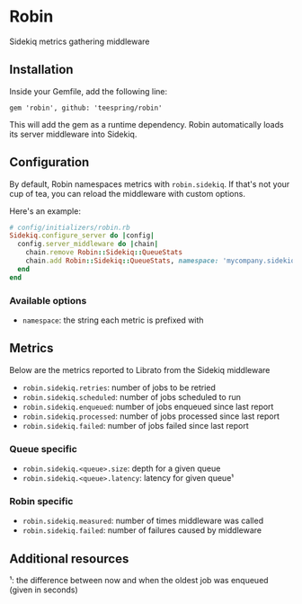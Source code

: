 # Robin

Sidekiq metrics gathering middleware

## Installation

Inside your Gemfile, add the following line:

```Gemfile
gem 'robin', github: 'teespring/robin'
```

This will add the gem as a runtime dependency. Robin automatically loads its server middleware into Sidekiq.

## Configuration

By default, Robin namespaces metrics with `robin.sidekiq`. If that's
not your cup of tea, you can reload the middleware with custom options.

Here's an example:

```ruby
# config/initializers/robin.rb
Sidekiq.configure_server do |config|
  config.server_middleware do |chain|
    chain.remove Robin::Sidekiq::QueueStats
    chain.add Robin::Sidekiq::QueueStats, namespace: 'mycompany.sidekiq'
  end
end
```

### Available options

- `namespace`: the string each metric is prefixed with

## Metrics

Below are the metrics reported to Librato from the Sidekiq middleware

- `robin.sidekiq.retries`: number of jobs to be retried
- `robin.sidekiq.scheduled`: number of jobs scheduled to run
- `robin.sidekiq.enqueued`: number of jobs enqueued since last report
- `robin.sidekiq.processed`: number of jobs processed since last report
- `robin.sidekiq.failed`: number of jobs failed since last report

### Queue specific

- `robin.sidekiq.<queue>.size`: depth for a given queue
- `robin.sidekiq.<queue>.latency`: latency for given queue¹

### Robin specific

- `robin.sidekiq.measured`: number of times middleware was called
- `robin.sidekiq.failed`: number of failures caused by middleware

## Additional resources

¹: the difference between now and when the oldest job was enqueued (given in seconds)
